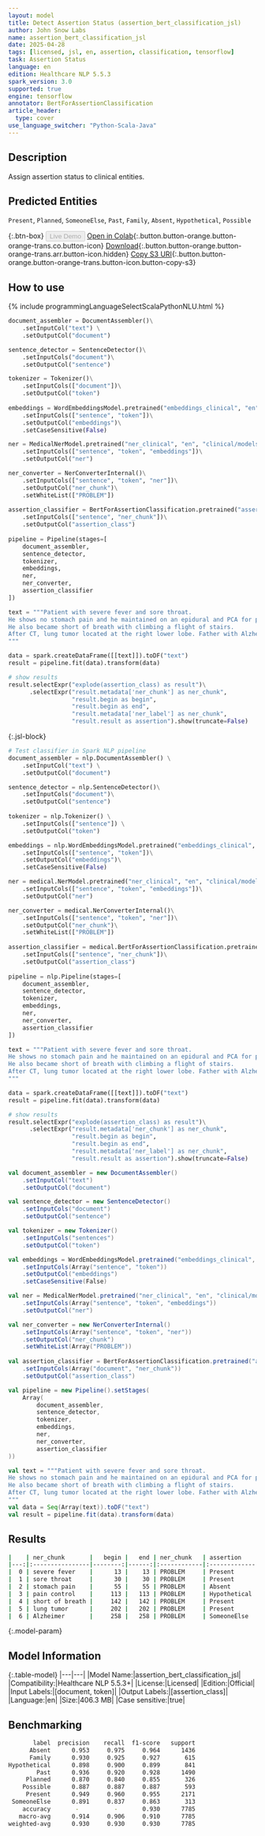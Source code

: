 ```yaml
---
layout: model
title: Detect Assertion Status (assertion_bert_classification_jsl)
author: John Snow Labs
name: assertion_bert_classification_jsl
date: 2025-04-28
tags: [licensed, jsl, en, assertion, classification, tensorflow]
task: Assertion Status
language: en
edition: Healthcare NLP 5.5.3
spark_version: 3.0
supported: true
engine: tensorflow
annotator: BertForAssertionClassification
article_header:
  type: cover
use_language_switcher: "Python-Scala-Java"
---
```


## Description

Assign assertion status to clinical entities.

## Predicted Entities

`Present`, `Planned`, `SomeoneElse`, `Past`, `Family`, `Absent`, `Hypothetical`, `Possible`

{:.btn-box}
<button class="button button-orange" disabled>Live Demo</button>
[Open in Colab](https://colab.research.google.com/github/JohnSnowLabs/spark-nlp-workshop/blob/master/healthcare-nlp/02.0.Clinical_Assertion_Model.ipynb){:.button.button-orange.button-orange-trans.co.button-icon}
[Download](https://s3.amazonaws.com/auxdata.johnsnowlabs.com/clinical/models/assertion_bert_classification_jsl_en_5.5.3_3.0_1745864492083.zip){:.button.button-orange.button-orange-trans.arr.button-icon.hidden}
[Copy S3 URI](s3://auxdata.johnsnowlabs.com/clinical/models/assertion_bert_classification_jsl_en_5.5.3_3.0_1745864492083.zip){:.button.button-orange.button-orange-trans.button-icon.button-copy-s3}

## How to use



<div class="tabs-box" markdown="1">
{% include programmingLanguageSelectScalaPythonNLU.html %}
  
```python
document_assembler = DocumentAssembler()\
    .setInputCol("text") \
    .setOutputCol("document")

sentence_detector = SentenceDetector()\
    .setInputCols("document")\
    .setOutputCol("sentence")

tokenizer = Tokenizer()\
    .setInputCols(["document"])\
    .setOutputCol("token")
    
embeddings = WordEmbeddingsModel.pretrained("embeddings_clinical", "en", "clinical/models")\
    .setInputCols(["sentence", "token"])\
    .setOutputCol("embeddings")\
    .setCaseSensitive(False)

ner = MedicalNerModel.pretrained("ner_clinical", "en", "clinical/models")\
    .setInputCols(["sentence", "token", "embeddings"])\
    .setOutputCol("ner")

ner_converter = NerConverterInternal()\
    .setInputCols(["sentence", "token", "ner"])\
    .setOutputCol("ner_chunk")\
    .setWhiteList(["PROBLEM"])
    
assertion_classifier = BertForAssertionClassification.pretrained("assertion_bert_classification_jsl", "en", "clinical/models")\
    .setInputCols(["sentence", "ner_chunk"])\
    .setOutputCol("assertion_class")
    
pipeline = Pipeline(stages=[
    document_assembler, 
    sentence_detector,
    tokenizer,
    embeddings,
    ner,
    ner_converter,
    assertion_classifier
])

text = """Patient with severe fever and sore throat.
He shows no stomach pain and he maintained on an epidural and PCA for pain control.
He also became short of breath with climbing a flight of stairs.
After CT, lung tumor located at the right lower lobe. Father with Alzheimer.
"""

data = spark.createDataFrame([[text]]).toDF("text")                         
result = pipeline.fit(data).transform(data)

# show results
result.selectExpr("explode(assertion_class) as result")\
      .selectExpr("result.metadata['ner_chunk'] as ner_chunk",
                  "result.begin as begin",
                  "result.begin as end",
                  "result.metadata['ner_label'] as ner_chunk",
                  "result.result as assertion").show(truncate=False)

```

{:.jsl-block}
```python
# Test classifier in Spark NLP pipeline
document_assembler = nlp.DocumentAssembler() \
    .setInputCol("text") \
    .setOutputCol("document")

sentence_detector = nlp.SentenceDetector()\
    .setInputCols("document")\
    .setOutputCol("sentence")
    
tokenizer = nlp.Tokenizer() \
    .setInputCols(["sentence"]) \
    .setOutputCol("token")

embeddings = nlp.WordEmbeddingsModel.pretrained("embeddings_clinical", "en", "clinical/models")\
    .setInputCols(["sentence", "token"])\
    .setOutputCol("embeddings")\
    .setCaseSensitive(False)

ner = medical.NerModel.pretrained("ner_clinical", "en", "clinical/models")\
    .setInputCols(["sentence", "token", "embeddings"])\
    .setOutputCol("ner")

ner_converter = medical.NerConverterInternal()\
    .setInputCols(["sentence", "token", "ner"])\
    .setOutputCol("ner_chunk")\
    .setWhiteList(["PROBLEM"])
    
assertion_classifier = medical.BertForAssertionClassification.pretrained("assertion_bert_classification_jsl", "en", "clinical/models")\
    .setInputCols(["sentence", "ner_chunk"])\
    .setOutputCol("assertion_class")
    
pipeline = nlp.Pipeline(stages=[
    document_assembler, 
    sentence_detector,
    tokenizer,
    embeddings,
    ner,
    ner_converter,
    assertion_classifier
])

text = """Patient with severe fever and sore throat.
He shows no stomach pain and he maintained on an epidural and PCA for pain control.
He also became short of breath with climbing a flight of stairs.
After CT, lung tumor located at the right lower lobe. Father with Alzheimer.
"""

data = spark.createDataFrame([[text]]).toDF("text")                         
result = pipeline.fit(data).transform(data)

# show results
result.selectExpr("explode(assertion_class) as result")\
      .selectExpr("result.metadata['ner_chunk'] as ner_chunk",
                  "result.begin as begin",
                  "result.begin as end",
                  "result.metadata['ner_label'] as ner_chunk",
                  "result.result as assertion").show(truncate=False)

```
```scala
val document_assembler = new DocumentAssembler() 
    .setInputCol("text") 
    .setOutputCol("document")

val sentence_detector = new SentenceDetector()
    .setInputCols("document")
    .setOutputCol("sentence")

val tokenizer = new Tokenizer()
    .setInputCols("sentences")
    .setOutputCol("token")

val embeddings = WordEmbeddingsModel.pretrained("embeddings_clinical", "en", "clinical/models")
    .setInputCols(Array("sentence", "token"))
    .setOutputCol("embeddings")
    .setCaseSensitive(False)

val ner = MedicalNerModel.pretrained("ner_clinical", "en", "clinical/models")
    .setInputCols(Array("sentence", "token", "embeddings"))
    .setOutputCol("ner")

val ner_converter = new NerConverterInternal()
    .setInputCols(Array("sentence", "token", "ner"))
    .setOutputCol("ner_chunk")
    .setWhiteList(Array("PROBLEM"))
        
val assertion_classifier = BertForAssertionClassification.pretrained("assertion_bert_classification_jsl", "en", "clinical/models")
    .setInputCols(Array("document", "ner_chunk"))
    .setOutputCol("assertion_class")

val pipeline = new Pipeline().setStages(
    Array(
        document_assembler, 
        sentence_detector,
        tokenizer, 
        embeddings,
        ner,
        ner_converter,
        assertion_classifier
))

val text = """Patient with severe fever and sore throat.
He shows no stomach pain and he maintained on an epidural and PCA for pain control.
He also became short of breath with climbing a flight of stairs.
After CT, lung tumor located at the right lower lobe. Father with Alzheimer.
"""
val data = Seq(Array(text)).toDF("text")                         
val result = pipeline.fit(data).transform(data)

```
</div>

## Results

```bash
|    | ner_chunk       |   begin |   end | ner_chunk   | assertion    |
|---:|:----------------|--------:|------:|:------------|:-------------|
|  0 | severe fever    |      13 |    13 | PROBLEM     | Present      |
|  1 | sore throat     |      30 |    30 | PROBLEM     | Present      |
|  2 | stomach pain    |      55 |    55 | PROBLEM     | Absent       |
|  3 | pain control    |     113 |   113 | PROBLEM     | Hypothetical |
|  4 | short of breath |     142 |   142 | PROBLEM     | Present      |
|  5 | lung tumor      |     202 |   202 | PROBLEM     | Present      |
|  6 | Alzheimer       |     258 |   258 | PROBLEM     | SomeoneElse  |
```

{:.model-param}
## Model Information

{:.table-model}
|---|---|
|Model Name:|assertion_bert_classification_jsl|
|Compatibility:|Healthcare NLP 5.5.3+|
|License:|Licensed|
|Edition:|Official|
|Input Labels:|[document, token]|
|Output Labels:|[assertion_class]|
|Language:|en|
|Size:|406.3 MB|
|Case sensitive:|true|


## Benchmarking

```bash
       label  precision    recall  f1-score   support
      Absent      0.953     0.975     0.964      1436
      Family      0.930     0.925     0.927       615
Hypothetical      0.898     0.900     0.899       841
        Past      0.936     0.920     0.928      1490
     Planned      0.870     0.840     0.855       326
    Possible      0.887     0.887     0.887       593
     Present      0.949     0.960     0.955      2171
 SomeoneElse      0.891     0.837     0.863       313
    accuracy       -          -       0.930      7785
   macro-avg      0.914     0.906     0.910      7785
weighted-avg      0.930     0.930     0.930      7785
```

